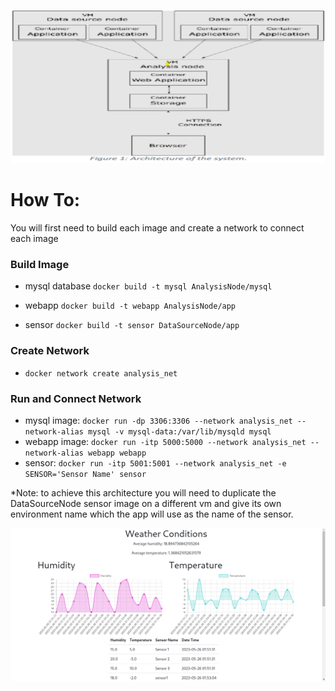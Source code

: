 ![Alt Text](IOT.png)
# How To:
You will first need to build each image and create a network to connect each image

### Build Image

- mysql database `docker build -t mysql AnalysisNode/mysql`

- webapp `docker build -t webapp AnalysisNode/app`

- sensor `docker build -t sensor DataSourceNode/app`

### Create Network
- `docker network create analysis_net`

### Run and Connect Network

- mysql image: 
    `docker run -dp 3306:3306 --network analysis_net --network-alias mysql -v mysql-data:/var/lib/mysqld mysql`
- webapp image:
    `docker run -itp 5000:5000 --network analysis_net --network-alias webapp webapp`
- sensor:
    `docker run -itp 5001:5001 --network analysis_net -e SENSOR='Sensor Name' sensor`

*Note:
    to achieve this architecture you will need to duplicate the DataSourceNode sensor image on a different vm and give its own environment name which the app will use as the name of the sensor.

![Alt Text](iot.png)

